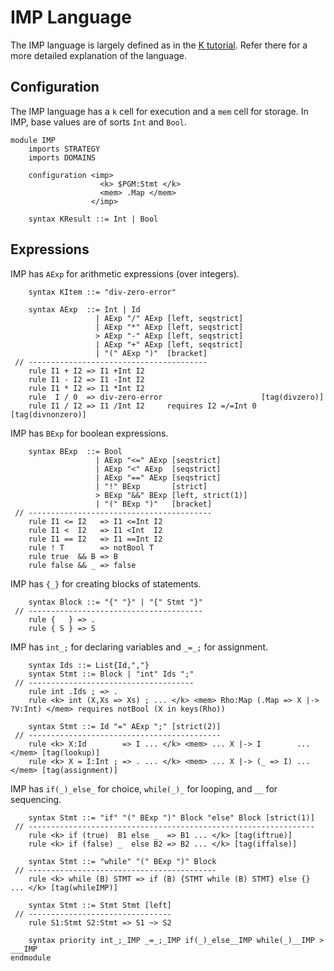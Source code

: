 IMP Language
============

The IMP language is largely defined as in the [K tutorial](www.kframework.org/index.php/K_Tutorial).
Refer there for a more detailed explanation of the language.

Configuration
-------------

The IMP language has a `k` cell for execution and a `mem` cell for storage.
In IMP, base values are of sorts `Int` and `Bool`.

```k
module IMP
    imports STRATEGY
    imports DOMAINS

    configuration <imp>
                    <k> $PGM:Stmt </k>
                    <mem> .Map </mem>
                  </imp>

    syntax KResult ::= Int | Bool
```

Expressions
-----------

IMP has `AExp` for arithmetic expressions (over integers).

```k
    syntax KItem ::= "div-zero-error"

    syntax AExp  ::= Int | Id
                   | AExp "/" AExp [left, seqstrict]
                   | AExp "*" AExp [left, seqstrict]
                   > AExp "-" AExp [left, seqstrict]
                   | AExp "+" AExp [left, seqstrict]
                   | "(" AExp ")"  [bracket]
 // ----------------------------------------
    rule I1 + I2 => I1 +Int I2
    rule I1 - I2 => I1 -Int I2
    rule I1 * I2 => I1 *Int I2
    rule  I / 0  => div-zero-error                      [tag(divzero)]
    rule I1 / I2 => I1 /Int I2     requires I2 =/=Int 0 [tag(divnonzero)]
```

IMP has `BExp` for boolean expressions.

```k
    syntax BExp  ::= Bool
                   | AExp "<=" AExp [seqstrict]
                   | AExp "<" AExp  [seqstrict]
                   | AExp "==" AExp [seqstrict]
                   | "!" BExp       [strict]
                   > BExp "&&" BExp [left, strict(1)]
                   | "(" BExp ")"   [bracket]
 // -----------------------------------------
    rule I1 <= I2   => I1 <=Int I2
    rule I1 <  I2   => I1 <Int  I2
    rule I1 == I2   => I1 ==Int I2
    rule ! T        => notBool T
    rule true  && B => B
    rule false && _ => false
```

IMP has `{_}` for creating blocks of statements.

```k
    syntax Block ::= "{" "}" | "{" Stmt "}"
 // ---------------------------------------
    rule {   } => .
    rule { S } => S
```

IMP has `int_;` for declaring variables and `_=_;` for assignment.

```k
    syntax Ids ::= List{Id,","}
    syntax Stmt ::= Block | "int" Ids ";"
 // -------------------------------------
    rule int .Ids ; => .
    rule <k> int (X,Xs => Xs) ; ... </k> <mem> Rho:Map (.Map => X |-> ?V:Int) </mem> requires notBool (X in keys(Rho))

    syntax Stmt ::= Id "=" AExp ";" [strict(2)]
 // -------------------------------------------
    rule <k> X:Id        => I ... </k> <mem> ... X |-> I        ... </mem> [tag(lookup)]
    rule <k> X = I:Int ; => . ... </k> <mem> ... X |-> (_ => I) ... </mem> [tag(assignment)]
```

IMP has `if(_)_else_` for choice, `while(_)_` for looping, and `__` for sequencing.

```k
    syntax Stmt ::= "if" "(" BExp ")" Block "else" Block [strict(1)]
 // ----------------------------------------------------------------
    rule <k> if (true)  B1 else _  => B1 ... </k> [tag(iftrue)]
    rule <k> if (false) _  else B2 => B2 ... </k> [tag(iffalse)]

    syntax Stmt ::= "while" "(" BExp ")" Block
 // ------------------------------------------
    rule <k> while (B) STMT => if (B) {STMT while (B) STMT} else {} ... </k> [tag(whileIMP)]

    syntax Stmt ::= Stmt Stmt [left]
 // --------------------------------
    rule S1:Stmt S2:Stmt => S1 ~> S2

    syntax priority int_;_IMP _=_;_IMP if(_)_else__IMP while(_)__IMP > ___IMP
endmodule
```
